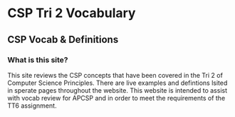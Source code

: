 # CSP Tri 2 Vocabulary 
## CSP Vocab & Definitions
### What is this site? 
This site reviews the CSP concepts that have been covered in the Tri 2 of Computer Science Principles. There are live examples and defintions lsited in sperate pages throughout the website. This website is intended to assist with vocab review for APCSP and in order to meet the requirements of the TT6 assignment. 


